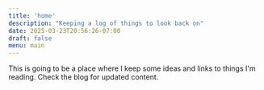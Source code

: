 ```yaml
---
title: 'home'
description: "Keeping a log of things to look back on"
date: 2025-03-23T20:56:26-07:00
draft: false
menu: main
---
```

This is going to be a place where I keep some ideas and links to things I'm reading.  Check the blog for updated content.

